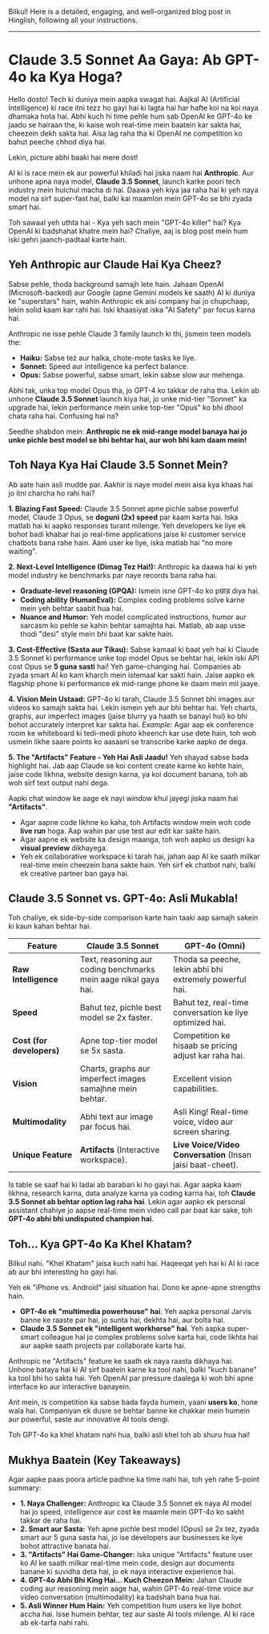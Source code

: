 Bilkul! Here is a detailed, engaging, and well-organized blog post in Hinglish, following all your instructions.

***

# Claude 3.5 Sonnet Aa Gaya: Ab GPT-4o ka Kya Hoga?

Hello dosto! Tech ki duniya mein aapka swagat hai. Aajkal AI (Artificial Intelligence) ki race itni tezz ho gayi hai ki lagta hai har hafte koi na koi naya dhamaka hota hai. Abhi kuch hi time pehle hum sab OpenAI ke GPT-4o ke jaadu se hairaan the, ki kaise woh real-time mein baatein kar sakta hai, cheezein dekh sakta hai. Aisa lag raha tha ki OpenAI ne competition ko bahut peeche chhod diya hai.

Lekin, picture abhi baaki hai mere dost!

AI ki is race mein ek aur powerful khiladi hai jiska naam hai **Anthropic**. Aur unhone apna naya model, **Claude 3.5 Sonnet**, launch karke poori tech industry mein hulchul macha di hai. Daawa yeh kiya jaa raha hai ki yeh naya model na sirf super-fast hai, balki kai maamlon mein GPT-4o se bhi zyada smart hai.

Toh sawaal yeh uthta hai - Kya yeh sach mein "GPT-4o killer" hai? Kya OpenAI ki badshahat khatre mein hai? Chaliye, aaj is blog post mein hum iski gehri jaanch-padtaal karte hain.

## Yeh Anthropic aur Claude Hai Kya Cheez?

Sabse pehle, thoda background samajh lete hain. Jahaan OpenAI (Microsoft-backed) aur Google (apne Gemini models ke saath) AI ki duniya ke "superstars" hain, wahin Anthropic ek aisi company hai jo chupchaap, lekin solid kaam kar rahi hai. Iski khaasiyat iska "AI Safety" par focus karna hai.

Anthropic ne isse pehle Claude 3 family launch ki thi, jismein teen models the:
- **Haiku:** Sabse tez aur halka, chote-mote tasks ke liye.
- **Sonnet:** Speed aur intelligence ka perfect balance.
- **Opus:** Sabse powerful, sabse smart, lekin sabse slow aur mehenga.

Abhi tak, unka top model Opus tha, jo GPT-4 ko takkar de raha tha. Lekin ab unhone **Claude 3.5 Sonnet** launch kiya hai, jo unke mid-tier "Sonnet" ka upgrade hai, lekin performance mein unke top-tier "Opus" ko bhi dhool chata raha hai. Confusing hai na?

Seedhe shabdon mein: **Anthropic ne ek mid-range model banaya hai jo unke pichle best model se bhi behtar hai, aur woh bhi kam daam mein!**

## Toh Naya Kya Hai Claude 3.5 Sonnet Mein?

Ab aate hain asli mudde par. Aakhir is naye model mein aisa kya khaas hai jo itni charcha ho rahi hai?

**1. Blazing Fast Speed:**
Claude 3.5 Sonnet apne pichle sabse powerful model, Claude 3 Opus, se **doguni (2x) speed** par kaam karta hai. Iska matlab hai ki aapko responses turant milenge. Yeh developers ke liye ek bohot badi khabar hai jo real-time applications jaise ki customer service chatbots bana rahe hain. Aam user ke liye, iska matlab hai "no more waiting".

**2. Next-Level Intelligence (Dimag Tez Hai!):**
Anthropic ka daawa hai ki yeh model industry ke benchmarks par naye records bana raha hai.
- **Graduate-level reasoning (GPQA):** Ismein isne GPT-4o ko pछाड़ diya hai.
- **Coding ability (HumanEval):** Complex coding problems solve karne mein yeh behtar saabit hua hai.
- **Nuance and Humor:** Yeh model complicated instructions, humor aur sarcasm ko pehle se kahin behtar samajhta hai. Matlab, ab aap usse thodi "desi" style mein bhi baat kar sakte hain.

**3. Cost-Effective (Sasta aur Tikau):**
Sabse kamaal ki baat yeh hai ki Claude 3.5 Sonnet ki performance unke top model Opus se behtar hai, lekin iski API cost Opus se **5 guna sasti** hai! Yeh game-changing hai. Companies ab zyada smart AI ko kam kharch mein istemaal kar sakti hain. Jaise aapko ek flagship phone ki performance ek mid-range phone ke daam mein mil jaaye.

**4. Vision Mein Ustaad:**
GPT-4o ki tarah, Claude 3.5 Sonnet bhi images aur videos ko samajh sakta hai. Lekin ismein yeh aur bhi behtar hai. Yeh charts, graphs, aur imperfect images (jaise blurry ya haath se banayi hui) ko bhi bohot accurately interpret kar sakta hai.
*Example:* Agar aap ek conference room ke whiteboard ki tedi-medi photo kheench kar use dete hain, toh woh usmein likhe saare points ko aasaani se transcribe karke aapko de dega.

**5. The "Artifacts" Feature - Yeh Hai Asli Jaadu!**
Yeh shayad sabse bada highlight hai. Jab aap Claude se koi content create karne ko kehte hain, jaise code likhna, website design karna, ya koi document banana, toh ab woh sirf text output nahi dega.

Aapki chat window ke aage ek nayi window khul jayegi jiska naam hai **"Artifacts"**.
- Agar aapne code likhne ko kaha, toh Artifacts window mein woh code **live run** hoga. Aap wahin par use test aur edit kar sakte hain.
- Agar aapne ek website ka design maanga, toh woh aapko us design ka **visual preview** dikhayega.
- Yeh ek collaborative workspace ki tarah hai, jahan aap AI ke saath milkar real-time mein cheezein bana sakte hain. Yeh sirf ek chatbot nahi, balki ek creative partner ban gaya hai.

## Claude 3.5 Sonnet vs. GPT-4o: Asli Mukabla!

Toh chaliye, ek side-by-side comparison karte hain taaki aap samajh sakein ki kaun kahan behtar hai.

| Feature                 | Claude 3.5 Sonnet                                       | GPT-4o (Omni)                                             |
| ----------------------- | ------------------------------------------------------- | --------------------------------------------------------- |
| **Raw Intelligence**    | Text, reasoning aur coding benchmarks mein aage nikal gaya hai. | Thoda sa peeche, lekin abhi bhi extremely powerful hai.     |
| **Speed**               | Bahut tez, pichle best model se 2x faster.              | Bahut tez, real-time conversation ke liye optimized hai.  |
| **Cost (for developers)** | Apne top-tier model se 5x sasta.                        | Competition ke hisaab se pricing adjust kar raha hai.      |
| **Vision**              | Charts, graphs aur imperfect images samajhne mein behtar. | Excellent vision capabilities.                            |
| **Multimodality**       | Abhi text aur image par focus hai.                      | Asli King! Real-time voice, video aur screen sharing.      |
| **Unique Feature**      | **Artifacts** (Interactive workspace).                 | **Live Voice/Video Conversation** (Insan jaisi baat-cheet). |

Is table se saaf hai ki ladai ab barabari ki ho gayi hai. Agar aapka kaam likhna, research karna, data analyze karna ya coding karna hai, toh **Claude 3.5 Sonnet ab behtar option lag raha hai**. Lekin agar aapko ek personal assistant chahiye jo aapse real-time mein video call par baat kar sake, toh **GPT-4o abhi bhi undisputed champion hai**.

## Toh... Kya GPT-4o Ka Khel Khatam?

Bilkul nahi. "Khel Khatam" jaisa kuch nahi hai. Haqeeqat yeh hai ki AI ki race ab aur bhi interesting ho gayi hai.

Yeh ek "iPhone vs. Android" jaisi situation hai. Dono ke apne-apne strengths hain.
- **GPT-4o ek "multimedia powerhouse" hai**. Yeh aapka personal Jarvis banne ke raaste par hai, jo sunta hai, dekhta hai, aur bolta hai.
- **Claude 3.5 Sonnet ek "intelligent workhorse" hai**. Yeh aapka super-smart colleague hai jo complex problems solve karta hai, code likhta hai aur aapke saath projects par collaborate karta hai.

Anthropic ne "Artifacts" feature ke saath ek naya raasta dikhaya hai. Unhone bataya hai ki AI sirf baatein karne ka tool nahi, balki "kuch banane" ka tool bhi ho sakta hai. Yeh OpenAI par pressure daalega ki woh bhi apne interface ko aur interactive banayein.

Ant mein, is competition ka sabse bada fayda humein, yaani **users ko**, hone wala hai. Companiyan ek dusre se behtar banne ke chakkar mein humein aur powerful, saste aur innovative AI tools dengi.

Toh GPT-4o ka khel khatam nahi hua, balki asli khel toh ab shuru hua hai!

## Mukhya Baatein (Key Takeaways)

Agar aapke paas poora article padhne ka time nahi hai, toh yeh rahe 5-point summary:

- **1. Naya Challenger:** Anthropic ka Claude 3.5 Sonnet ek naya AI model hai jo speed, intelligence aur cost ke maamle mein GPT-4o ko sakht takkar de raha hai.
- **2. Smart aur Sasta:** Yeh apne pichle best model (Opus) se 2x tez, zyada smart aur 5 guna sasta hai, jo ise developers aur businesses ke liye bohot attractive banata hai.
- **3. "Artifacts" Hai Game-Changer:** Iska unique "Artifacts" feature user ko AI ke saath milkar real-time mein code, design aur documents banane ki suvidha deta hai, jo ek naya interactive experience hai.
- **4. GPT-4o Abhi Bhi King Hai... Kuch Cheezon Mein:** Jahan Claude coding aur reasoning mein aage hai, wahin GPT-4o real-time voice aur video conversation (multimodality) ka badshah bana hua hai.
- **5. Asli Winner Hum Hain:** Yeh competition hum users ke liye bohot accha hai. Isse humein behtar, tez aur saste AI tools milenge. AI ki race ab ek-tarfa nahi rahi.